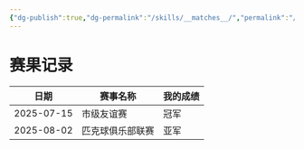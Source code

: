 ```yaml
---
{"dg-publish":true,"dg-permalink":"/skills/__matches__/","permalink":"/skills/__matches__/"}
---
```


# 赛果记录
| 日期       | 赛事名称         | 我的成绩 |
| ---------- | ---------------- | -------- |
| 2025-07-15 | 市级友谊赛       | 冠军     |
| 2025-08-02 | 匹克球俱乐部联赛 | 亚军     |
